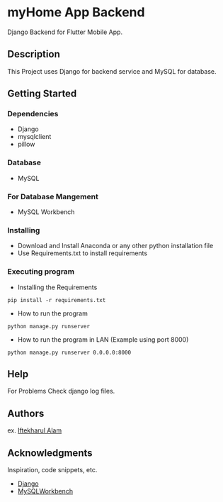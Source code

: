 # myHome App Backend
Django Backend for Flutter Mobile App.

## Description
This Project uses Django for backend service and MySQL for database. 

## Getting Started

### Dependencies

* Django
* mysqlclient
* pillow

### Database

* MySQL

### For Database Mangement

* MySQL Workbench

### Installing

* Download and Install Anaconda or any other python installation file
* Use Requirements.txt to install requirements

### Executing program

* Installing the Requirements
```
pip install -r requirements.txt
```

* How to run the program
```
python manage.py runserver 
```

* How to run the program in LAN (Example using port 8000)
```
python manage.py runserver 0.0.0.0:8000
```

## Help

For Problems Check django log files.
<!-- ```
command to run if program contains helper info
``` -->

## Authors

<!-- Contributors names and contact info -->

ex. [Iftekharul Alam](https://www.linkedin.com/in/iftekharul-alam-9690a28a/)


<!-- ## Version History

* 0.2
    * Various bug fixes and optimizations
    * See [commit change]() or See [release history]()
* 0.1
    * Initial Release -->

<!-- ## License

This project is licensed under the [NAME HERE] License - see the LICENSE.md file for details -->

## Acknowledgments

Inspiration, code snippets, etc.
* [Django](https://github.com/django/django)
* [MySQLWorkbench](https://dev.mysql.com/downloads/workbench/)
